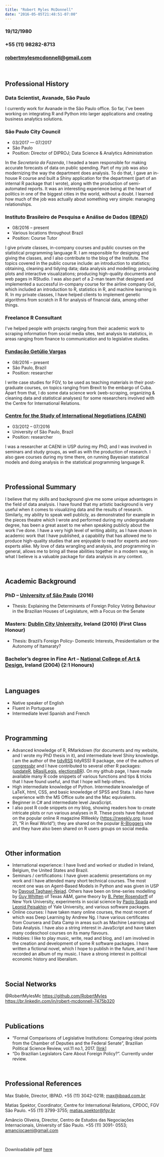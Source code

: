 ```yaml
---
title: "Robert Myles McDonnell"
date: "2016-05-05T21:48:51-07:00"
---
```



### <i class="fa fa-birthday-cake"></i> 19/12/1980
### <i class="fa fa-phone"></i> +55 (11) 98282-8713
### <i class="fa fa-send-o"></i> <a href="mailto:robertmylesmcdonnell@gmail.com">robertmylesmcdonnell@gmail.com</a>

&nbsp;
&nbsp;

## <i class="fa fa-history"></i> Professional History

### Data Scientist, Avanade, São Paulo

I currently work for Avanade in the São Paulo office. So far, I've been working on integrating R and Python into larger applications and creating business analytics solutions.  

### São Paulo City Council
- 03/2017 — 07/2017
- São Paulo
- Position: Director of DIPROJ; Data Science & Analytics Administration

In the *Secretaria da Fazenda*, I headed a team responsible for making accurate forecasts of data on public spending. Part of my job was also modernizing the way the department does analysis. To do that, I gave an in-house R course and built a Shiny application for the department (part of an internal R package that I wrote), along with the production of semi-automated reports. It was an interesting experience being at the heart of politics in one of the biggest cities in the world, without a doubt. I learned how much of the job was actually about something very simple: managing relationships.   

### Instituto Brasileiro de Pesquisa e Análise de Dados ([IBPAD](http://www.ibpad.com.br/))
- 08/2016 – present
- Various locations throughout Brazil
- Position: Course Tutor

 I give private classes, in-company courses and public courses on the statistical programming language R. I am responsible for designing and giving the classes, and I also contribute to the blog of the Institute. The topics covered in the public course include: an introduction to statistics; obtaining, cleaning and tidying data; data analysis and modelling; producing plots and interactive visualizations; producing high-quality documents and web pages in RStudio. I was also part of a 2-man team that designed and implemented a successful in-company course for the airline company Gol, which included an introduction to R, statistics in R, and machine learning in R. In my private classes, I have helped clients to implement genetic algorithms from scratch in R for analysis of financial data, among other things.

### Freelance R Consultant

I've helped people with projects ranging from their academic work to scraping information from social media sites, text analysis to statistics, in areas ranging from finance to communication and to legislative studies.

### [Fundação Getúlio Vargas](http://cpdoc.fgv.br/en/about)
- 08/2016 – present
- São Paulo, Brazil
- Position: researcher

I write case studies for FGV, to be used as teaching materials in their post-graduate courses, on topics ranging from Brexit to the embargo of Cuba. Apart from that, I do some data science work (web-scraping, organizing & cleaning data and statistical analyses) for some researchers involved with the Centre for International Relations.

### [Centre for the Study of International Negotiations (CAENI)](http://www.caeni.com.br/)
- 03/2012 – 07/2016
- University of São Paulo, Brazil
- Position: researcher

I was a researcher at CAENI in USP during my PhD, and I was involved in seminars and study groups, as well as with the production of research. I also gave courses during my time there, on running Bayesian statistical models and doing analysis in the statistical programming language R.

&nbsp;

## <i class="fa fa-crosshairs"></i> Professional Summary

I believe that my skills and background give me some unique advantages in the field of data analysis. I have found that my artistic background is very useful when it comes to visualizing data and the results of research. Similarly, my ability to speak well publicly, as demonstrated for example in the pieces theatre which I wrote and performed during my undergraduate degree, has been a great asset to me when speaking publicly about the work I’ve done.
I have a very high level of writing ability, as I have shown in academic work that I have published, a capability that has allowed me to produce high-quality studies that are enjoyable to read for experts and non-experts alike. My love of data wrangling and analysis, and programming in general, allows me to bring all these abilities together in a modern way, in what I believe is a valuable package for data analysis in any context.

&nbsp;


## <i class="fa fa-graduation-cap"></i> Academic Background

### PhD – [University of São Paulo](http://www5.usp.br/english/?lang=en) (2016)
- Thesis: Explaining the Determinants of Foreign Policy Voting Behaviour in the Brazilian Houses of Legislature, with a Focus on the Senate

### Masters: [Dublin City University](https://www.dcu.ie/), Ireland (2010) (First Class Honour)
- Thesis: Brazil’s Foreign Policy- Domestic Interests, Presidentialism or the Autonomy of Itamaraty?

### Bachelor’s degree in Fine Art – [National College of Art & Design](http://www.ncad.ie/), Ireland (2004) (2:1 Honours)

&nbsp;
&nbsp;

## <i class="fa fa-language"></i> Languages
- Native speaker of English
- Fluent in Portuguese
- Intermediate level Spanish and French

&nbsp;
&nbsp;

## <i class="fa fa-code"></i> Programming

- Advanced knowledge of R, RMarkdown (for documents and my website, and I wrote my PhD thesis in it), and intermediate level Shiny knowledge. I am the author of the [tidyRSS](https://github.com/RobertMyles/congressbr) tidyRSS) R package, one of the authors of [congressbr](https://github.com/RobertMyles/congressbr) and I have contributed to several other R packages: ([updateR](https://github.com/AndreaCirilloAC/updateR), [bRasilLegis](https://github.com/leobarone/bRasilLegis), [electionsBR](https://github.com/silvadenisson/electionsBR)). On my github page, I have made available many R code snippets of various functions and tips & tricks that I have found useful, and that I hope will help others.
- High intermediate knowledge of Python. Intermediate knowledge of LaTeX, html, CSS, and basic knowledge of SPSS and Stata. I also have experience with the MS Office suite and the Mac equivalents.
- Beginner in C# and intermediate level JavaScript.
- I also post R code snippets on my blog, showing readers how to create intricate plots or run various analyses in R. These posts have featured on the popular online R magazine RWeekly (https://rweekly.org; Issue 21, “R in Real World”); they are shared on the popular [R-Bloggers](https://www.r-bloggers.com/) site and they have also been shared on R users groups on social media.

&nbsp;
&nbsp;

## Other information
- International experience: I have lived and worked or studied in Ireland, Belgium, the United States and Brazil.
- Seminars / certifications: I have given academic presentations on my work and I have attended many short technical courses. The most recent one was on Agent-Based Models in Python and was given in USP by [Davoud Taghawi-Nejad](https://www.taghawi-nejad.de/). Others have been on time-series modelling by [Guy Whitten](https://pols.tamu.edu/about-us/faculty-directory/guy-d-whitten-professor/) of Texas A&M, game theory by [B. Peter Rosendorff](http://politics.as.nyu.edu/object/PeterRosendorff) of New York University, experiments in social science by [Paolo Spada](https://www.spadap.com/) and [Leonid Peisakhin](http://www.leonidpeisakhin.org/) of Yale University, and various software packages.
- Online courses: I have taken many online courses, the most recent of which was Deep Learning by Andrew Ng. I have various certificates from Coursera and Data Camp in areas such as Machine Learning and Data Analysis. I have also a string interest in JavaScript and have taken many codeschool courses on its many flavours.  
- Hobbies: I like to play music, write, read and blog, and I am involved in the creation and development of some R software packages. I have written a fictional novel, which I hope to publish in the future, and I have recorded an album of my music. I have a strong interest in political economic history and liberalism.

&nbsp;
&nbsp;

## <i class="fa fa-share-alt"></i> Social Networks
<i class="fa fa-twitter"></i> @RobertMylesMc
<i class="fa fa-github"></i> https://github.com/RobertMyles
<i class="fa fa-linkedin"></i> https://br.linkedin.com/in/robert-mcdonnell-7475b320

&nbsp;
&nbsp;

##  <i class="fa fa-file-text-o"></i> Publications
- “Formal Comparisons of Legislative Institutions: Comparing ideal points from the Chamber of Deputies and the Federal Senate”, Brazilian Political Science Review, vol.11 no.1, 2017. [[link](http://www.scielo.br/scielo.php?script=sci_arttext&pid=S1981-38212017000100502&lng=en&nrm=iso&tlng=en.)]
- “Do Brazilian Legislators Care About Foreign Policy?”. Currently under review.

&nbsp;
&nbsp;

##  Professional References

Max Stabile, Director, IBPAD. +55 (11) 3042-0218; max@ibpad.com.br

Matias Spektor, Coordinator, Centre for International Relations, CPDOC, FGV São Paulo. +55 (11) 3799-3755; matias.spektor@fgv.br

Amâncio Oliveira, Director, Centro de Estudos das Negociações Internacionais, University of São Paulo. +55 (11) 3091- 0553; amanciocaeni@gmail.com

&nbsp;
&nbsp;

<i class="fa fa-download"></i> Downloadable pdf [here](/files/cv.pdf)
